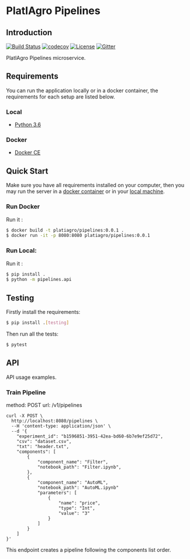 # PlatIAgro Pipelines

## Introduction

[![Build Status](https://travis-ci.com/platiagro/pipelines.svg?branch=master)](https://travis-ci.com/platiagro/pipelines)
[![codecov](https://codecov.io/gh/platiagro/pipelines/branch/master/graph/badge.svg)](https://codecov.io/gh/platiagro/pipelines)
[![License](https://img.shields.io/badge/License-Apache%202.0-blue.svg)](https://opensource.org/licenses/Apache-2.0)
[![Gitter](https://badges.gitter.im/platiagro/community.svg)](https://gitter.im/platiagro/community?utm_source=badge&utm_medium=badge&utm_campaign=pr-badge)

PlatIAgro Pipelines microservice.

## Requirements

You can run the application locally or in a docker container, the requirements for each setup are listed below.

### Local

- [Python 3.6](https://www.python.org/downloads/)

### Docker

- [Docker CE](https://www.docker.com/get-docker)

## Quick Start

Make sure you have all requirements installed on your computer, then you may run the server in a [docker container](#run-docker) or in your [local machine](#run-local).<br>

### Run Docker

Run it :

```bash
$ docker build -t platiagro/pipelines:0.0.1 .
$ docker run -it -p 8080:8080 platiagro/pipelines:0.0.1
```

### Run Local:

Run it :

```bash
$ pip install .
$ python -m pipelines.api
```

## Testing

Firstly install the requirements:

```bash
$ pip install .[testing]
```

Then run all the tests:

```bash
$ pytest
```

## API

API usage examples.

### Train Pipeline

method: POST
url: /v1/pipelines

```
curl -X POST \
  http://localhost:8080/pipelines \
  --H 'content-type: application/json' \
  --d '{
	"experiment_id": "b1596851-3951-42ea-bd60-6b7e9ef25d72",
	"csv": "dataset.csv",
	"txt": "header.txt",
	"components": [
		{
			"component_name": "Filter",
		 	"notebook_path": "Filter.ipynb",
		},
		{
			"component_name": "AutoML",
		 	"notebook_path": "AutoML.ipynb"
            "parameters": [
                {
                    "name": "price",
                    "type": "Int",
                    "value": "3"
                }
            ]
        }
	]
}'
```

This endpoint creates a pipeline following the components list order.
